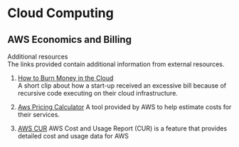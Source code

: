 # Cloud Computing  
## AWS Economics and Billing  

Additional resources  
The links provided contain additional information from external resources.

1. [How to Burn Money in the Cloud](https://www.youtube.com/watch?v=N6lYcXjd4pg)  
A short clip about how a start-up received an excessive bill because of recursive code executing on their cloud infrastructure.

2. [Aws Pricing Calculator](https://www.google.com/url?q=https://calculator.aws/%23/&sa=D&source=editors&ust=1744748302662387&usg=AOvVaw2tIZri1aMXJXVGgxqSTkwp)
A tool provided by AWS to help estimate costs for their services.

3. [AWS CUR](https://aws.amazon.com/aws-cost-management/aws-cost-and-usage-reporting/)
AWS Cost and Usage Report (CUR) is a feature that provides detailed cost and usage data for AWS